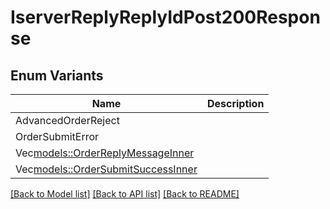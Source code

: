 # IserverReplyReplyIdPost200Response

## Enum Variants

| Name | Description |
|---- | -----|
| AdvancedOrderReject |  |
| OrderSubmitError |  |
| Vec<models::OrderReplyMessageInner> |  |
| Vec<models::OrderSubmitSuccessInner> |  |

[[Back to Model list]](../README.md#documentation-for-models) [[Back to API list]](../README.md#documentation-for-api-endpoints) [[Back to README]](../README.md)
